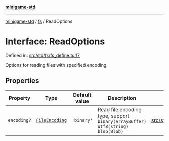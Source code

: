 [**minigame-std**](../../../README.md)

***

[minigame-std](../../../README.md) / [fs](../README.md) / ReadOptions

# Interface: ReadOptions

Defined in: [src/std/fs/fs\_define.ts:17](https://github.com/JiangJie/minigame-std/blob/ff3594872b1efbdbc13aabe99588385e855b50dc/src/std/fs/fs_define.ts#L17)

Options for reading files with specified encoding.

## Properties

| Property | Type | Default value | Description | Defined in |
| ------ | ------ | ------ | ------ | ------ |
| <a id="encoding"></a> `encoding?` | [`FileEncoding`](../type-aliases/FileEncoding.md) | `'binary'` | Read file encoding type, support `binary(ArrayBuffer)` `utf8(string)` `blob(Blob)` | [src/std/fs/fs\_define.ts:23](https://github.com/JiangJie/minigame-std/blob/ff3594872b1efbdbc13aabe99588385e855b50dc/src/std/fs/fs_define.ts#L23) |
